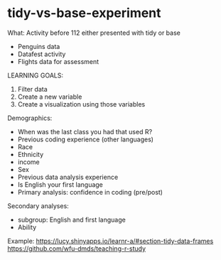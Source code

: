# tidy-vs-base-experiment


What: Activity before 112 either presented with tidy or base
 * Penguins data
 * Datafest activity
 * Flights data for assessment

LEARNING GOALS:
 1. Filter data
 2. Create a new variable
 3. Create a visualization using those variables

Demographics:
  * When was the last class you had that used R?
  * Previous coding experience (other languages)
  * Race
  * Ethnicity
  * income
  * Sex
  * Previous data analysis experience
  * Is English your first language
  * Primary analysis: confidence in coding (pre/post)

Secondary analyses:
  * subgroup: English and first language
  * Ability 

Example: https://lucy.shinyapps.io/learnr-a/#section-tidy-data-frames
https://github.com/wfu-dmds/teaching-r-study
